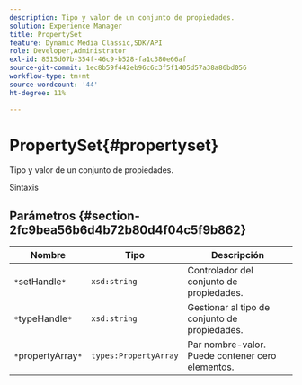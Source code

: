 ```yaml
---
description: Tipo y valor de un conjunto de propiedades.
solution: Experience Manager
title: PropertySet
feature: Dynamic Media Classic,SDK/API
role: Developer,Administrator
exl-id: 8515d07b-354f-46c9-b528-fa1c380e66af
source-git-commit: 1ec8b59f442eb96c6c3f5f1405d57a38a86bd056
workflow-type: tm+mt
source-wordcount: '44'
ht-degree: 11%

---
```


# PropertySet{#propertyset}

Tipo y valor de un conjunto de propiedades.

Sintaxis

## Parámetros {#section-2fc9bea56b6d4b72b80d4f04c5f9b862}

| Nombre | Tipo | Descripción |
|---|---|---|
| `*`setHandle`*` | `xsd:string` | Controlador del conjunto de propiedades. |
| `*`typeHandle`*` | `xsd:string` | Gestionar al tipo de conjunto de propiedades. |
| `*`propertyArray`*` | `types:PropertyArray` | Par nombre-valor. Puede contener cero elementos. |
